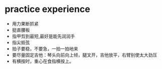 # practice experience
* 用力果断抓紧
* 挺直腰板
* 指甲剪到最短,最好是能先润润手
* 指尖抵弦
* 拍子要稳，不要急，一拍一拍地来
* 要尽量固定吉他：琴头向前向上倾，腿叉开，吉他放平，右臂别使太大劲压
*  有横按时，重心在食指横按上。
